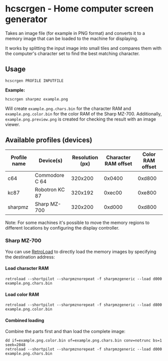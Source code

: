 # hcscrgen - Home computer screen generator

Takes an image file (for example in PNG format) and converts it to a memory image that can be loaded to the machine for displaying.

It works by splitting the input image into small tiles and compares them with the computer's character set to find the best matching character.

## Usage

    hcscrgen PROFILE INPUTFILE

**Example:**

    hcscrgen sharpmz example.png

Will create `example.png.chars.bin` for the character RAM and `example.png.color.bin` for the color RAM of the Sharp MZ-700. Additionally, `example.png.preview.png` is created for checking the result with an image viewer.

## Available profiles (devices)

Profile name | Device(s)       | Resolution (px) | Character RAM offset | Color RAM offset
-------------| ----------------|-----------------|----------------------|-----------------
c64          | Commodore C 64  | 320x200         | 0x0400               | 0xd800
kc87         | Robotron KC 87  | 320x192         | 0xec00               | 0xe800
sharpmz      | Sharp MZ-700    | 320x200         | 0xd000               | 0xd800

Note: For some machines it's possible to move the memory regions to different locations by configuring the display controller.

### Sharp MZ-700

You can use [RetroLoad](https://retroload.com) to directly load the memory images by specifying the destination address:

#### Load character RAM

    retroload --shortpilot --sharpmznorepeat -f sharpmzgeneric --load d000 example.png.chars.bin

#### Load color RAM

    retroload --shortpilot --sharpmznorepeat -f sharpmzgeneric --load d800 example.png.color.bin

#### Combined loading

Combine the parts first and than load the complete image:

    dd if=example.png.color.bin of=example.png.chars.bin conv=notrunc bs=1 seek=2048
    retroload --shortpilot --sharpmznorepeat -f sharpmzgeneric --load d000 example.png.chars.bin
